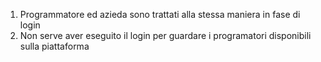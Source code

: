1. Programmatore ed azieda sono trattati alla stessa maniera in fase di login
2. Non serve aver eseguito il login per guardare i programatori disponibili sulla piattaforma